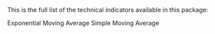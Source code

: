 This is the full list of the technical indicators available in this package:

Exponential Moving Average
Simple Moving Average
